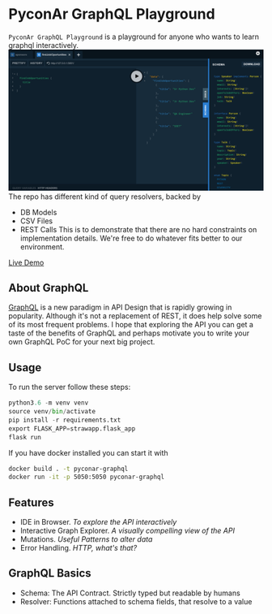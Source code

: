 # PyconAr GraphQL Playground
`PyconAr GraphQL Playground` is a playground for anyone who wants to learn graphql interactively.
![Screenshot](strawapp/static/demo.png)
The repo has different kind of query resolvers, backed by
- DB Models
- CSV Files
- REST Calls
This is to demonstrate that there are no hard constraints on implementation details. 
We're free to do whatever fits better to our environment.

[Live Demo](https://github.com/Ambro17/nerdearla)


## About GraphQL
[GraphQL](https://graphql.org/) is a new paradigm in API Design that is rapidly growing in popularity.
Although it's not a replacement of REST, it does
help solve some of its most frequent problems.
I hope that exploring the API you can get a taste of the benefits of GraphQL and perhaps motivate you to write your own GraphQL PoC for your next big project.


## Usage
To run the server follow these steps:
```python
python3.6 -m venv venv
source venv/bin/activate
pip install -r requirements.txt
export FLASK_APP=strawapp.flask_app
flask run
```
If you have docker installed you can start it with
```bash
docker build . -t pyconar-graphql
docker run -it -p 5050:5050 pyconar-graphql
```

## Features
- IDE in Browser. _To explore the API interactively_
- Interactive Graph Explorer. _A visually compelling view of the API_
- Mutations. _Useful Patterns to alter data_
- Error Handling. _HTTP, what's that?_


## GraphQL Basics
 - Schema: The API Contract. Strictly typed but readable by humans
 - Resolver: Functions attached to schema fields, that resolve to a value
 

